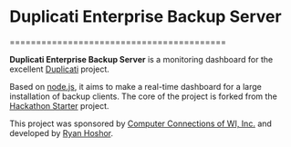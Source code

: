 # Duplicati Enterprise Backup Server
=========================================

**Duplicati Enterprise Backup Server** is a monitoring dashboard for the excellent [Duplicati](http://duplicati.com) project.

Based on [node.js](http://nodejs.org), it aims to make a real-time dashboard for a large installation of backup clients.  The core of the project is forked from the [Hackathon Starter](https://github.com/sahat/hackathon-starter) project.

This project was sponsored by [Computer Connections of WI, Inc.](http://ccwis.com) and developed by [Ryan Hoshor](http://farmsoftstudios.com).
